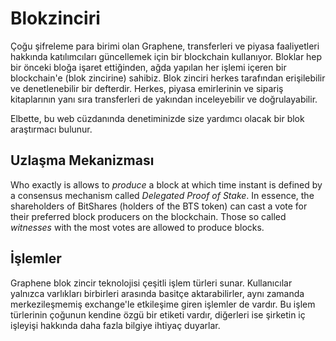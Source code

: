 # Blokzinciri

Çoğu şifreleme para birimi olan Graphene, transferleri ve piyasa faaliyetleri hakkında katılımcıları güncellemek için bir blockchain kullanıyor. Bloklar hep bir önceki bloğa işaret ettiğinden, ağda yapılan her işlemi içeren bir blockchain'e (blok zincirine) sahibiz. Blok zinciri herkes tarafından erişilebilir ve denetlenebilir bir defterdir. Herkes, piyasa emirlerinin ve sipariş kitaplarının yanı sıra transferleri de yakından inceleyebilir ve doğrulayabilir.

Elbette, bu web cüzdanında denetiminizde size yardımcı olacak bir blok araştırmacı bulunur.

## Uzlaşma Mekanizması

Who exactly is allows to *produce* a block at which time instant is defined by a consensus mechanism called *Delegated Proof of Stake*. In essence, the shareholders of BitShares (holders of the BTS token) can cast a vote for their preferred block producers on the blockchain. Those so called *witnesses* with the most votes are allowed to produce blocks.

## İşlemler

Graphene blok zincir teknolojisi çeşitli işlem türleri sunar. Kullanıcılar yalnızca varlıkları birbirleri arasında basitçe aktarabilirler, aynı zamanda merkezileşmemiş exchange'le etkileşime giren işlemler de vardır. Bu işlem türlerinin çoğunun kendine özgü bir etiketi vardır, diğerleri ise şirketin iç işleyişi hakkında daha fazla bilgiye ihtiyaç duyarlar.